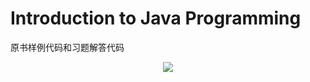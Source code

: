 Introduction to Java Programming
================================
原书样例代码和习题解答代码  
<!--![](http://img2.douban.com/lpic/s4240121.jpg)-->
<div align=center><img src=http://b.hiphotos.baidu.com/image/w%3D2048%3Bq%3D90/sign=dd5564cde5cd7b89e96c3d833b1c79d6/d439b6003af33a87e002641dc55c10385343b54d.jpg></div>

